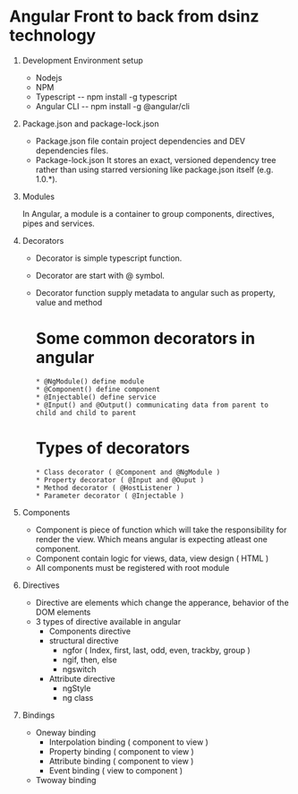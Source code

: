 Angular Front to back from dsinz technology
===========================================

1. Development Environment setup
   
   * Nodejs
   * NPM
   * Typescript  -- npm install -g typescript
   * Angular CLI -- npm install -g @angular/cli

2. Package.json and package-lock.json

   * Package.json file contain project dependencies and DEV dependencies files.
   * Package-lock.json It stores an exact, versioned dependency tree rather than using starred versioning like package.json itself (e.g. 1.0.*).

3. Modules

   In Angular, a module is a container to group components, directives, pipes and services.

4. Decorators

   * Decorator is simple typescript function. 
   * Decorator are start with @ symbol.
   * Decorator function supply metadata to angular such as property, value and method
    
       # Some common decorators in angular

         * @NgModule() define module
         * @Component() define component
         * @Injectable() define service
         * @Input() and @Output() communicating data from parent to child and child to parent

       # Types of decorators

         * Class decorator ( @Component and @NgModule )
         * Property decorator ( @Input and @Ouput )
         * Method decorator ( @HostListener )
         * Parameter decorator ( @Injectable )

5. Components

    * Component is piece of function which will take the responsibility for render the view. Which means angular is expecting atleast one component.
    * Component contain logic for views, data, view design ( HTML )
    * All components must be registered with root module

6. Directives

    * Directive are elements which change the apperance, behavior of the DOM elements
    * 3 types of directive available in angular
      * Components directive
      * structural directive
          * ngfor ( Index, first, last, odd, even, trackby, group )
          * ngif, then, else
          * ngswitch
      * Attribute directive  
          * ngStyle
          * ng class

7. Bindings

    * Oneway binding 
        * Interpolation binding ( component to view )
        * Property binding ( component to view )
        * Attribute binding ( component to view )
        * Event binding ( view to component )
    * Twoway binding

    

    